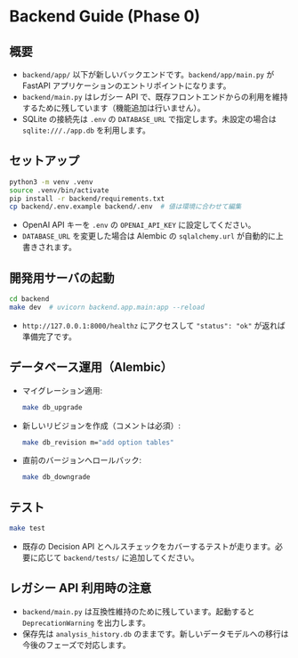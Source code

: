 # Backend Guide (Phase 0)

## 概要
- `backend/app/` 以下が新しいバックエンドです。`backend/app/main.py` が FastAPI アプリケーションのエントリポイントになります。
- `backend/main.py` はレガシー API で、既存フロントエンドからの利用を維持するために残しています（機能追加は行いません）。
- SQLite の接続先は `.env` の `DATABASE_URL` で指定します。未設定の場合は `sqlite:///./app.db` を利用します。

## セットアップ
```bash
python3 -m venv .venv
source .venv/bin/activate
pip install -r backend/requirements.txt
cp backend/.env.example backend/.env  # 値は環境に合わせて編集
```
- OpenAI API キーを `.env` の `OPENAI_API_KEY` に設定してください。
- `DATABASE_URL` を変更した場合は Alembic の `sqlalchemy.url` が自動的に上書きされます。

## 開発用サーバの起動
```bash
cd backend
make dev  # uvicorn backend.app.main:app --reload
```
- `http://127.0.0.1:8000/healthz` にアクセスして `"status": "ok"` が返れば準備完了です。

## データベース運用（Alembic）
- マイグレーション適用:
  ```bash
  make db_upgrade
  ```
- 新しいリビジョンを作成（コメントは必須）:
  ```bash
  make db_revision m="add option tables"
  ```
- 直前のバージョンへロールバック:
  ```bash
  make db_downgrade
  ```

## テスト
```bash
make test
```
- 既存の Decision API とヘルスチェックをカバーするテストが走ります。必要に応じて `backend/tests/` に追加してください。

## レガシー API 利用時の注意
- `backend/main.py` は互換性維持のために残しています。起動すると `DeprecationWarning` を出力します。
- 保存先は `analysis_history.db` のままです。新しいデータモデルへの移行は今後のフェーズで対応します。
